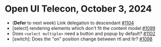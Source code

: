 Open UI Telecon, October 3, 2024
===================================
  * (**Defer** to next week) Link delegation to descendant [#1104](https://github.com/openui/open-ui/issues/1104)
  * [select] rendering elements which don't fit the content model [#1099](https://github.com/openui/open-ui/issues/1099)
  * Does `<select multiple>` need a button and popup by default? [#1102](https://github.com/openui/open-ui/issues/1102)
  * [switch]: Does the "on" position change between rtl and ltr? [#1098](https://github.com/openui/open-ui/issues/1098)
